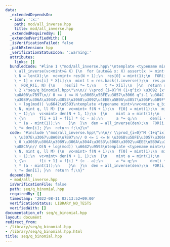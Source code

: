 ```yaml
---
data:
  _extendedDependsOn:
  - icon: ':x:'
    path: mod/all_inverse.hpp
    title: mod/all_inverse.hpp
  _extendedRequiredBy: []
  _extendedVerifiedWith: []
  _isVerificationFailed: false
  _pathExtension: hpp
  _verificationStatusIcon: ':warning:'
  attributes:
    links: []
  bundledCode: "#line 1 \"mod/all_inverse.hpp\"\ntemplate <typename mint>\nvc<mint>\
    \ all_inverse(vc<mint>& X) {\n  for (auto&& x: X) assert(x != mint(0));\n  int\
    \ N = len(X);\n  vc<mint> res(N + 1);\n  res[0] = mint(1);\n  FOR(i, N) res[i\
    \ + 1] = res[i] * X[i];\n  mint t = res.back().inverse();\n  res.pop_back();\n\
    \  FOR_R(i, N) {\n    res[i] *= t;\n    t *= X[i];\n  }\n  return res;\n}\n#line\
    \ 2 \"seq/q_binomial.hpp\"\n\n// \\prod_{i=0}^M (1+q^ix) \u3092 [x^N] \u307E\u3067\
    \u8A08\u7B97\n// 0 <= i <= N \u306B\u5BFE\u3057\u3066 q^i-1 \u304C 0 \u306B\u306A\
    \u3089\u306A\u3044\u3053\u3068\u3092\u4EEE\u5B9A\u3057\u305F\u5B9F\u88C5\n// O(N\
    \ + log(mod)) \u6642\u9593\ntemplate <typename mint>\nvc<mint> q_binomial(int\
    \ N, mint q, ll M) {\n  vc<mint> f(N + 1);\n  f[0] = mint(1);\n  mint c = q.pow(M\
    \ + 1);\n  vc<mint> den(N + 1, 1);\n  {\n    mint a = mint(1);\n    FOR(i, N)\
    \ {\n      f[i + 1] = f[i] * (c - a);\n      a *= q;\n      den[i + 1] = den[i]\
    \ * (a - mint(1));\n    }\n  }\n  den = all_inverse(den);\n  FOR(i, N + 1) { f[i]\
    \ *= den[i]; }\n  return f;\n}\n"
  code: "#include \"mod/all_inverse.hpp\"\n\n// \\prod_{i=0}^M (1+q^ix) \u3092 [x^N]\
    \ \u307E\u3067\u8A08\u7B97\n// 0 <= i <= N \u306B\u5BFE\u3057\u3066 q^i-1 \u304C\
    \ 0 \u306B\u306A\u3089\u306A\u3044\u3053\u3068\u3092\u4EEE\u5B9A\u3057\u305F\u5B9F\
    \u88C5\n// O(N + log(mod)) \u6642\u9593\ntemplate <typename mint>\nvc<mint> q_binomial(int\
    \ N, mint q, ll M) {\n  vc<mint> f(N + 1);\n  f[0] = mint(1);\n  mint c = q.pow(M\
    \ + 1);\n  vc<mint> den(N + 1, 1);\n  {\n    mint a = mint(1);\n    FOR(i, N)\
    \ {\n      f[i + 1] = f[i] * (c - a);\n      a *= q;\n      den[i + 1] = den[i]\
    \ * (a - mint(1));\n    }\n  }\n  den = all_inverse(den);\n  FOR(i, N + 1) { f[i]\
    \ *= den[i]; }\n  return f;\n}"
  dependsOn:
  - mod/all_inverse.hpp
  isVerificationFile: false
  path: seq/q_binomial.hpp
  requiredBy: []
  timestamp: '2022-08-11 02:13:52+09:00'
  verificationStatus: LIBRARY_NO_TESTS
  verifiedWith: []
documentation_of: seq/q_binomial.hpp
layout: document
redirect_from:
- /library/seq/q_binomial.hpp
- /library/seq/q_binomial.hpp.html
title: seq/q_binomial.hpp
---
```

